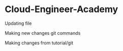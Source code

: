 # Cloud-Engineer-Academy
Updating file

Making new changes git commands

Making changes from tutorial/git